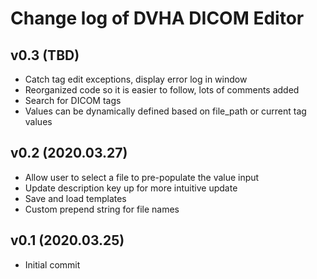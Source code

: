 # Change log of DVHA DICOM Editor

v0.3 (TBD)
--------------------
 - Catch tag edit exceptions, display error log in window
 - Reorganized code so it is easier to follow, lots of comments added
 - Search for DICOM tags
 - Values can be dynamically defined based on file_path or current tag values  
 
v0.2 (2020.03.27)
--------------------
 - Allow user to select a file to pre-populate the value input
 - Update description key up for more intuitive update
 - Save and load templates
 - Custom prepend string for file names

v0.1 (2020.03.25)
--------------------
 - Initial commit